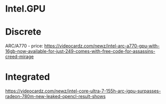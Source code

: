 # Intel.GPU

# Discrete
ARC/A770 - price: https://videocardz.com/newz/intel-arc-a770-gpu-with-16gb-now-available-for-just-249-comes-with-free-code-for-assassins-creed-mirage

# Integrated
https://videocardz.com/newz/intel-core-ultra-7-155h-arc-igpu-surpasses-radeon-780m-new-leaked-opencl-result-shows
